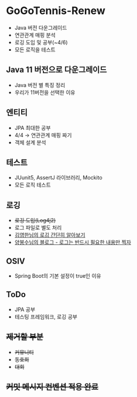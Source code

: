 # GoGoTennis-Renew
- Java 버전 다운그레이드  
- 연관관계 매핑 분석  
- 로깅 도입 및 공부(~4/6)    
- 모든 로직을 테스트    

## Java 11 버전으로 다운그레이드

- Java 버전 별 특징 정리
- 우리가 11버전을 선택한 이유

## 엔티티

- JPA 최대한 공부
- 4/4 → 연관관계 매핑 짜기
- 객체 설계 분석

## 테스트

- JUunit5, AssertJ 라이브러리, Mockito
- 모든 로직 테스트

## 로깅

- ~~로깅 도입(Log4j2)~~
- 로그 파일로 별도 처리  
- [김영한님의 로깅 간단히 알아보기](https://www.inflearn.com/course/lecture?courseSlug=%EC%8A%A4%ED%94%84%EB%A7%81-mvc-1&unitId=71214)  
- [양봉수님의 블로그 - 로그는 반드시 필요한 내용만 찍자](https://yangbongsoo.gitbook.io/study/undefined/log)  

## OSIV
- Spring Boot의 기본 설정이 true인 이유

## ToDo

- JPA 공부
- 테스팅 프레임워크, 로깅 공부

## ~~제거할 부분~~

- ~~커뮤니티~~
- ~~동호회~~
- ~~대회~~

## ~~커밋 메시지 컨벤션 적용 완료~~